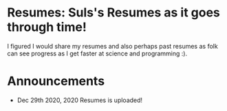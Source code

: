 Resumes: Suls's Resumes as it goes through time!
================================================

I figured I would share my resumes and also perhaps past resumes as folk can see progress as I get faster at science and programming :).

Announcements
=============

-   Dec 29th 2020, 2020 Resumes is uploaded!
